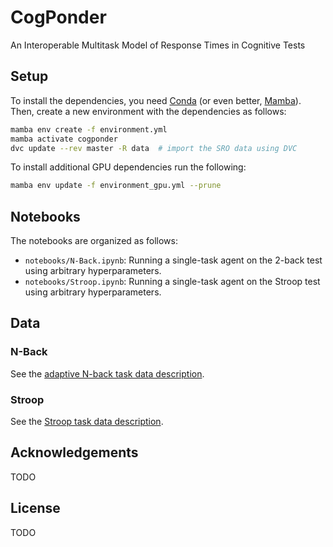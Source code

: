 # CogPonder

An Interoperable Multitask Model of Response Times in Cognitive Tests


## Setup

To install the dependencies, you need [Conda](https://conda.io/projects/conda/en/latest/user-guide/install/index.html) (or even better, [Mamba](https://mamba.readthedocs.io/en/latest/installation.html)). Then, create a new environment with the dependencies as follows:


```bash
mamba env create -f environment.yml
mamba activate cogponder
dvc update --rev master -R data  # import the SRO data using DVC
```

To install additional GPU dependencies run the following:

```bash
mamba env update -f environment_gpu.yml --prune
```

## Notebooks

The notebooks are organized as follows:

- `notebooks/N-Back.ipynb`: Running a single-task agent on the 2-back test using arbitrary hyperparameters.
- `notebooks/Stroop.ipynb`: Running a single-task agent on the Stroop test using arbitrary hyperparameters.

## Data

### N-Back

See the [adaptive N-back task data description](data/Self_Regulation_Ontology/README.md#adaptive-n-back).


### Stroop

See the [Stroop task data description](data/Self_Regulation_Ontology/README.md#stroop-task).

## Acknowledgements
TODO

## License
TODO
